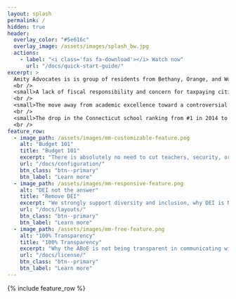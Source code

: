 ```yaml
---
layout: splash
permalink: /
hidden: true
header:
  overlay_color: "#5e616c"
  overlay_image: /assets/images/splash_bw.jpg
  actions:
    - label: "<i class='fas fa-download'></i> Watch now"
      url: "/docs/quick-start-guide/"
excerpt: >
  Amity Advocates is is group of residents from Bethany, Orange, and Woodbridge who are concerned about the direction the Amity Regional High School has taken over the past 4 years.<br />
  <br />
  <small>A lack of fiscal responsibility and concern for taxpaying citizens in the face of out of control inflation.</small>
  <br />
  <small>The move away from academic excellence toward a controversial DEI training program that results in more division in our schools.</small>
  <br />
  <small>The drop in the Connecticut school ranking from #1 in 2014 to #26 today.</small>
  <br />
feature_row:
  - image_path: /assets/images/mm-customizable-feature.png
    alt: "Budget 101"
    title: "Budget 101"
    excerpt: "There is absolutely no need to cut teachers, security, or sports programs, even with no budget increase."
    url: "/docs/configuration/"
    btn_class: "btn--primary"
    btn_label: "Learn more"
  - image_path: /assets/images/mm-responsive-feature.png
    alt: "DEI not the answer"
    title: "Remove DEI"
    excerpt: "We strongly support diversity and inclusion, why DEI is NOT the answer."
    url: "/docs/layouts/"
    btn_class: "btn--primary"
    btn_label: "Learn more"
  - image_path: /assets/images/mm-free-feature.png
    alt: "100% Transparency"
    title: "100% Transparency"
    excerpt: "Why the ABoE is not being transparent in communicating with the community?"
    url: "/docs/license/"
    btn_class: "btn--primary"
    btn_label: "Learn more"      
---
```


{% include feature_row %}
